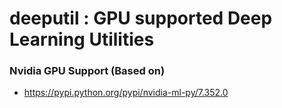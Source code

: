 # deeputil : GPU supported Deep Learning Utilities

###
### Nvidia GPU Support (Based on) ###
- https://pypi.python.org/pypi/nvidia-ml-py/7.352.0